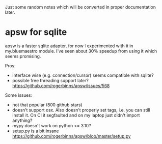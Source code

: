 Just some random notes which will be converted in proper documentation later.


# apsw for sqlite
apsw is a faster sqlite adapter, for now I experimented with it in my.bluemaestro module.
I've seen about 30% speedup from using it which seems promising.

Pros:
- interface wise (e.g. connection/cursor) seems compatible with sqlite?
- possible free threading support later? https://github.com/rogerbinns/apsw/issues/568

Some issues:
- not that popular (800 github stars)
- doesn't support osx. Also doesn't properly set tags, i.e. you can still install it. On CI it segfaulted and on my laptop just didn't import anything?
- mypy doesn't work on python <= 3.10?
- setup.py is a bit insane https://github.com/rogerbinns/apsw/blob/master/setup.py

